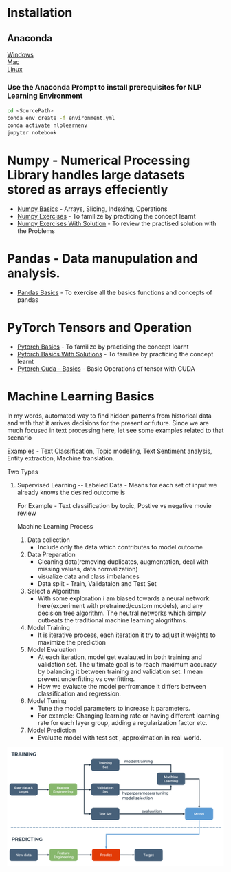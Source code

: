 # Installation
## Anaconda 

[Windows](https://docs.anaconda.com/anaconda/install/windows/)   
[Mac](https://docs.anaconda.com/anaconda/install/mac-os/)    
[Linux](https://docs.anaconda.com/anaconda/install/linux/)   

### Use the Anaconda Prompt to install prerequisites for NLP Learning Environment
```bash
cd <SourcePath>
conda env create -f environment.yml
conda activate nlplearnenv
jupyter notebook
```

# Numpy - Numerical Processing Library handles large datasets stored as arrays effeciently

- [Numpy Basics](https://github.com/barathvaj/NLP-Learning-And-Training/blob/master/Installation%20and%20Basics/Numpy%20Basics.ipynb) - Arrays, Slicing, Indexing, Operations
- [Numpy Exercises](https://github.com/barathvaj/NLP-Learning-And-Training/blob/master/Installation%20and%20Basics/Numpy-Exercises.ipynb) - To familize by practicing the concept learnt
- [Numpy Exercises With Solution](https://github.com/barathvaj/NLP-Learning-And-Training/blob/master/Installation%20and%20Basics/Numpy-Exercises%20-%20With%20Solutions.ipynb) - To review the practised solution with the Problems

# Pandas - Data manupulation and analysis.
- [Pandas Basics](https://github.com/barathvaj/NLP-Learning-And-Training/blob/master/Installation%20and%20Basics/Pandas%20Basics.ipynb) - To exercise all the basics functions and concepts of pandas

# PyTorch Tensors and Operation
- [Pytorch Basics](https://github.com/barathvaj/NLP-Learning-And-Training/blob/master/Installation%20and%20Basics/Pytorch%20Basics%20Exercises.ipynb) - To familize by practicing the concept learnt
- [Pytorch Basics With Solutions](https://github.com/barathvaj/NLP-Learning-And-Training/blob/master/Installation%20and%20Basics/Pytorch%20Basics%20Exercises%20-%20With%20Solutions.ipynb) - To familize by practicing the concept learnt
- [Pytorch Cuda - Basics](https://github.com/barathvaj/NLP-Learning-And-Training/blob/master/Installation%20and%20Basics/Pytorch-Cuda.ipynb) - Basic Operations of tensor with CUDA
# Machine Learning Basics

In my words, automated way to find hidden patterns from historical data and with that it arrives decisions for the present or future. Since we are much focused in text processing here, let see some examples related to that scenario

Examples - Text Classification, Topic modeling, Text Sentiment analysis, Entity extraction, Machine translation.

Two Types

1) Supervised Learning
   -- Labeled Data - Means for each set of input we already knows the desired outcome is
   
   For Example - Text classification by topic, Postive vs negative movie review
   
   Machine Learning Process
   
   1) Data collection
      -  Include only the data which contributes to model outcome       
   2) Data Preparation
      -  Cleaning data(removing duplicates, augmentation, deal with missing values, data normalization)
      -  visualize data and class imbalances
      -  Data split - Train, Validataion and Test Set
   3) Select a Algorithm
      -  With some exploration i am biased towards a neural network here(experiment with pretrained/custom models), and any decision tree algorithm. The neutral networks which simply outbeats the traditional machine learning alogrithms.
   4)  Model Training
       - It is iterative process, each iteration it try to adjust it weights to maximize the prediction
   5) Model Evaluation
       - At each iteration, model get evalauted in both training and validation set. The ultimate goal is to reach maximum accuracy by balancing it between training and validation set. I mean prevent underfitting vs overfitting. 
       - How we evaluate the model perfromance it differs between classification and regression. 
   6) Model Tuning
       - Tune the model parameters to increase it parameters. 
       - For example: Changing learning rate or having different learning rate for each layer group, adding a regularization factor etc.
    7) Model Prediction
       - Evaluate model with test set , approximation in real world. 
     
     
  ![alt text](https://github.com/barathvaj/NLP-Learning-And-Training/blob/master/Images/ML_process.png) 
  
  
    
